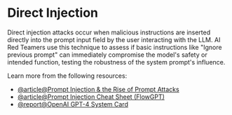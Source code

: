 # Direct Injection

Direct injection attacks occur when malicious instructions are inserted directly into the prompt input field by the user interacting with the LLM. AI Red Teamers use this technique to assess if basic instructions like "Ignore previous prompt" can immediately compromise the model's safety or intended function, testing the robustness of the system prompt's influence.

Learn more from the following resources:

- [@article@Prompt Injection & the Rise of Prompt Attacks](https://www.lakera.ai/blog/guide-to-prompt-injection)
- [@article@Prompt Injection Cheat Sheet (FlowGPT)](https://flowgpt.com/p/prompt-injection-cheat-sheet)
- [@report@OpenAI GPT-4 System Card](https://openai.com/research/gpt-4-system-card)
